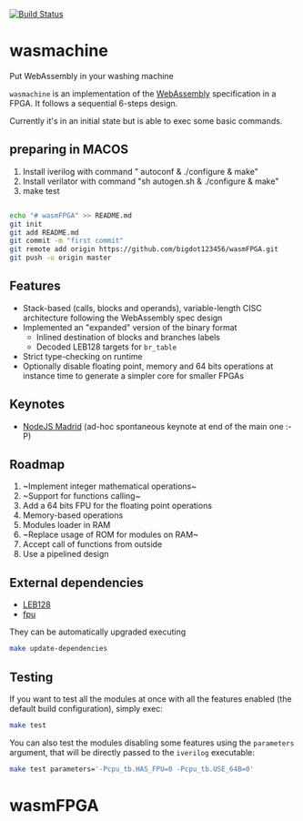 [![Build Status](https://travis-ci.org/piranna/wasmachine.svg?branch=master)](https://travis-ci.org/piranna/wasmachine)

# wasmachine

Put WebAssembly in your washing machine

`wasmachine` is an implementation of the [WebAssembly](http://webassembly.org) specification in a FPGA.
It follows a sequential 6-steps design.

Currently it's in an initial state but is able to exec some basic commands.

## preparing in MACOS 

1. Install iverilog with command " autoconf & ./configure & make"
2. Install verilator with command "sh autogen.sh & ./configure & make"
3. make test

```sh

echo "# wasmFPGA" >> README.md
git init
git add README.md
git commit -m "first commit"
git remote add origin https://github.com/bigdot123456/wasmFPGA.git
git push -u origin master

```

## Features

- Stack-based (calls, blocks and operands), variable-length CISC architecture
  following the WebAssembly spec design
- Implemented an "expanded" version of the binary format
  - Inlined destination of blocks and branches labels
  - Decoded LEB128 targets for `br_table`
- Strict type-checking on runtime
- Optionally disable floating point, memory and 64 bits operations at instance
  time to generate a simpler core for smaller FPGAs

## Keynotes

- [NodeJS Madrid](https://www.todojs.com/web-assembly-workshop-by-dan-callahan)
  (ad-hoc spontaneous keynote at end of the main one :-P)

## Roadmap

1. ~Implement integer mathematical operations~
2. ~Support for functions calling~
3. Add a 64 bits FPU for the floating point operations
4. Memory-based operations
5. Modules loader in RAM
6. ~Replace usage of ROM for modules on RAM~
7. Accept call of functions from outside
8. Use a pipelined design

## External dependencies

- [LEB128](https://github.com/piranna/LEB128)
- [fpu](https://github.com/dawsonjon/fpu)

They can be automatically upgraded executing

```sh
make update-dependencies
```

## Testing

If you want to test all the modules at once with all the features enabled (the
default build configuration), simply exec:

```sh
make test
```

You can also test the modules disabling some features using the `parameters`
argument, that will be directly passed to the `iverilog` executable:

```sh
make test parameters='-Pcpu_tb.HAS_FPU=0 -Pcpu_tb.USE_64B=0'
```
# wasmFPGA

